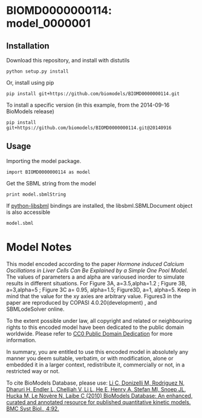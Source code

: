 # BIOMD0000000114: model_0000001

## Installation

Download this repository, and install with distutils

`python setup.py install`

Or, install using pip

`pip install git+https://github.com/biomodels/BIOMD0000000114.git`

To install a specific version (in this example, from the 2014-09-16 BioModels release)

`pip install git+https://github.com/biomodels/BIOMD0000000114.git@20140916`

## Usage

Importing the model package.

`import BIOMD0000000114 as model`

Get the SBML string from the model

`print model.sbmlString`

If [python-libsbml](https://pypi.python.org/pypi/python-libsbml) bindings are
installed, the libsbml.SBMLDocument object is also accessible

`model.sbml`


# Model Notes


This model encoded according to the paper _Hormone induced Calcium
Oscillations in Liver Cells Can Be Explained by a Simple One Pool Model._ The
values of parameters a and alpha are varioused inorder to simulate results in
different situations. For Figure 3A, a=3.5,alpha=1.2 ; Figure 3B, a=3,alpha=5
; Figure 3C a= 0.95, alpha=1.5; Figure3D, a=1, alpha=5. Keep in mind that the
value for the xy axies are arbitrary value. Figures3 in the paper are
reproduced by COPASI 4.0.20(development) , and SBMLodeSolver online.

  

To the extent possible under law, all copyright and related or neighbouring
rights to this encoded model have been dedicated to the public domain
worldwide. Please refer to [CC0 Public Domain
Dedication](http://creativecommons.org/publicdomain/zero/1.0/) for more
information.

In summary, you are entitled to use this encoded model in absolutely any
manner you deem suitable, verbatim, or with modification, alone or embedded it
in a larger context, redistribute it, commercially or not, in a restricted way
or not.

  

To cite BioModels Database, please use: [Li C, Donizelli M, Rodriguez N,
Dharuri H, Endler L, Chelliah V, Li L, He E, Henry A, Stefan MI, Snoep JL,
Hucka M, Le Novère N, Laibe C (2010) BioModels Database: An enhanced, curated
and annotated resource for published quantitative kinetic models. BMC Syst
Biol., 4:92.](http://www.ncbi.nlm.nih.gov/pubmed/20587024)


